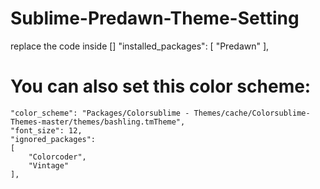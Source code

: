 # Sublime-Predawn-Theme-Setting

replace the code inside []
"installed_packages":
	[
		"Predawn"
	],
	
# You can also set this color scheme:
	"color_scheme": "Packages/Colorsublime - Themes/cache/Colorsublime-Themes-master/themes/bashling.tmTheme",
	"font_size": 12,
	"ignored_packages":
	[
		"Colorcoder",
		"Vintage"
	],
